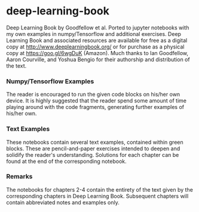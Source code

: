 # deep-learning-book
Deep Learning Book by Goodfellow et al. Ported to jupyter notebooks with my own examples in numpy/Tensorflow and additional exercises.
Deep Learning Book and associated resources are available for free as a digital copy at http://www.deeplearningbook.org/ or for purchase as a physical copy at https://goo.gl/6wgDuK (Amazon). Much thanks to Ian Goodfellow, Aaron Courville, and Yoshua Bengio for their authorship and distribution of the text.

### Numpy/Tensorflow Examples
The reader is encouraged to run the given code blocks on his/her own device. It is highly suggested that the reader spend some amount of time playing around with the code fragments, generating further examples of his/her own.

### Text Examples
These notebooks contain several text examples, contained within green blocks. These are pencil-and-paper exercises intended to deepen and solidify the reader's understanding. Solutions for each chapter can be found at the end of the corresponding notebook.

### Remarks
The notebooks for chapters 2-4 contain the entirety of the text given by the corresponding chapters in Deep Learning Book. Subsequent chapters will contain abbreviated notes and examples only.

